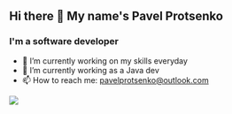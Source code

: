 ## Hi there 👋 My name's Pavel Protsenko

### I'm a software developer

- 🔭 I’m currently working on my skills everyday
- 🌱 I’m currently working as a Java dev
- 📫 How to reach me: pavelprotsenko@outlook.com

<a href="https://t.me/let_my_sunshine"><img src="https://img.shields.io/badge/Telegram-2CA5E0?style=for-the-badge&logo=telegram&logoColor=white" /></a>
